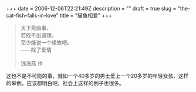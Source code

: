 +++
date = 2006-12-06T22:21:49Z
description = ""
draft = true
slug = "the-cat-fish-falls-in-love"
title = "猫鱼相爱"
+++
<blockquote>天下荒唐事，<br>若找不出道理，<br>至少能说一个缘故吧。<br>——除了爱情<br><br>钱海燕 作</blockquote>

这也不是不可能的事，就如一个40多岁的男士爱上一个20多岁的年轻女孩，这样的举例，应该都明白吧，社会上这样的例子也很多。
